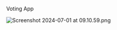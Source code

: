 Voting App

![Screenshot 2024-07-01 at 09.10.59.png](..%2F..%2F..%2F..%2FDesktop%2FScreenshot%202024-07-01%20at%2009.10.59.png)